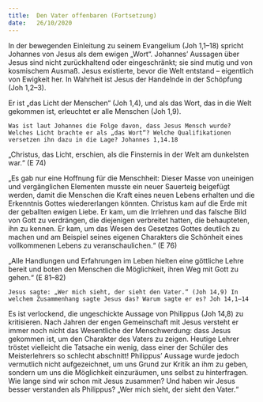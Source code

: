 ```yaml
---
title:  Den Vater offenbaren (Fortsetzung)
date:   26/10/2020
---
```


In der bewegenden Einleitung zu seinem Evangelium (Joh 1,1–18) spricht Johannes von Jesus als dem ewigen „Wort“. Johannes’ Aussagen über Jesus sind nicht zurückhaltend oder eingeschränkt; sie sind mutig und von kosmischem Ausmaß. Jesus existierte, bevor die Welt entstand – eigentlich von Ewigkeit her. In Wahrheit ist Jesus der Handelnde in der Schöpfung (Joh 1,2–3).

Er ist „das Licht der Menschen“ (Joh 1,4), und als das Wort, das in die Welt gekommen ist, erleuchtet er alle Menschen (Joh 1,9).

`Was ist laut Johannes die Folge davon, dass Jesus Mensch wurde? Welches Licht brachte er als „das Wort“? Welche Qualifikationen versetzen ihn dazu in die Lage? Johannes 1,14.18`

„Christus, das Licht, erschien, als die Finsternis in der Welt am dunkelsten war.“ (E 74)

„Es gab nur eine Hoffnung für die Menschheit: Dieser Masse von uneinigen und vergänglichen Elementen musste ein neuer Sauerteig beigefügt werden, damit die Menschen die Kraft eines neuen Lebens erhalten und die Erkenntnis Gottes wiedererlangen könnten. Christus kam auf die Erde mit der geballten ewigen Liebe. Er kam, um die Irrlehren und das falsche Bild von Gott zu verdrängen, die diejenigen verbreitet hatten, die behaupteten, ihn zu kennen. Er kam, um das Wesen des Gesetzes Gottes deutlich zu machen und am Beispiel seines eigenen Charakters die Schönheit eines vollkommenen Lebens zu veranschaulichen.“ (E 76)

„Alle Handlungen und Erfahrungen im Leben hielten eine göttliche Lehre bereit und boten den Menschen die Möglichkeit, ihren Weg mit Gott zu gehen.“ (E 81–82)

`Jesus sagte: „Wer mich sieht, der sieht den Vater.“ (Joh 14,9) In welchem Zusammenhang sagte Jesus das? Warum sagte er es? Joh 14,1–14`

Es ist verlockend, die ungeschickte Aussage von Philippus (Joh 14,8) zu kritisieren. Nach Jahren der engen Gemeinschaft mit Jesus versteht er immer noch nicht das Wesentliche der Menschwerdung: dass Jesus gekommen ist, um den Charakter des Vaters zu zeigen. Heutige Lehrer tröstet vielleicht die Tatsache ein wenig, dass einer der Schüler des Meisterlehrers so schlecht abschnitt! Philippus’ Aussage wurde jedoch vermutlich nicht aufgezeichnet, um uns Grund zur Kritik an ihm zu geben, sondern um uns die Möglichkeit einzuräumen, uns selbst zu hinterfragen. Wie lange sind wir schon mit Jesus zusammen? Und haben wir Jesus besser verstanden als Philippus? „Wer mich sieht, der sieht den Vater.“
